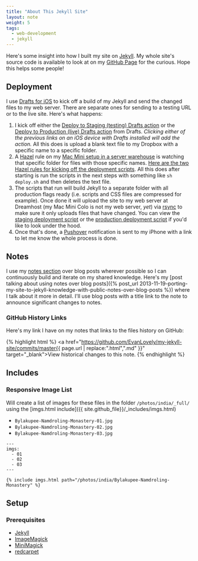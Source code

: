 ```yaml
---
title: "About This Jekyll Site"
layout: note
weight: 5
tags:
  - web-development
  - jekyll
---
```

Here's some insight into how I built my site on [Jekyll](http://jekyllrb.com/). My whole site's source code is available to look at on my [GitHub Page](https://github.com/EvanLovely/my-jekyll-site) for the curious. Hope this helps some people!

## Deployment

I use [Drafts for iOS](http://agiletortoise.com/drafts) to kick off a build of my Jekyll and send the changed files to my web server. There are separate ones for sending to a testing URL or to the live site. Here's what happens:

1. I kick off either the [Deploy to Staging (testing) Drafts action](drafts://x-callback-url/import_action?type=dropbox&name=Deploy%20My%20Site%20to%20Staging&path=%2Fmy-jekyll-site%2F_scripts%2F&filenametype=2&filename=start-staging-deploy&ext=txt&writetype=0&template=Sent%20from%20Drafts%3A%20%5B%5Btime%5D%5D) or the [Deploy to Production (live) Drafts action](drafts://x-callback-url/import_action?type=dropbox&name=Deploy%20My%20Site%20to%20Production&path=%2Fmy-jekyll-site%2F_scripts%2F&filenametype=2&filename=start-production-deploy&ext=txt&writetype=0&template=Sent%20from%20Drafts%3A%20%5B%5Btime%5D%5D) from Drafts. *Clicking either of the previous links on an iOS device with Drafts installed will add the action.* All this does is upload a blank text file to my Dropbox with a specific name to a specific folder.
2. A [Hazel](http://www.noodlesoft.com/hazel.php) rule on my [Mac Mini setup in a server warehouse](http://macminicolo.net/) is watching that specific folder for files with those specific names. [Here are the two Hazel rules for kicking off the deployment scripts](/notes/about-this-jekyll-site/scripts.hazelrules). All this does after starting is run the scripts in the next steps with something like `sh deploy.sh` and then deletes the text file.
3. The scripts that run will build Jekyll to a separate folder with all production flags ready (i.e. scripts and CSS files are compressed for example). Once done it will upload the site to my web server at Dreamhost (my Mac Mini Colo is not my web server, *yet*) via [rsync](http://en.wikipedia.org/wiki/Rsync) to make sure it only uploads files that have changed. You can view the [staging deployment script](https://github.com/EvanLovely/my-jekyll-site/blob/master/_scripts/deploy-to-staging.sh) or the [production deployment script](https://github.com/EvanLovely/my-jekyll-site/blob/master/_scripts/deploy-to-production.sh) if you'd like to look under the hood.
4. Once that's done, a [Pushover](https://pushover.net/) notification is sent to my iPhone with a link to let me know the whole process is done. 


## Notes

I use my [notes section](/notes) over blog posts wherever possible so I can continuously build and iterate on my shared knowledge. Here's my [post talking about using notes over blog posts]({% post_url 2013-11-19-porting-my-site-to-jekyll-knowledge-with-public-notes-over-blog-posts %}) where I talk about it more in detail. I'll use blog posts with a title link to the note to announce significant changes to notes.

### GitHub History Links

Here's my link I have on my notes that links to the files history on GitHub: 

{% highlight html %}
<a href="https://github.com/EvanLovely/my-jekyll-site/commits/master{{ page.url | replace:".html",".md" }}" target="_blank">View historical changes to this note.</a>
{% endhighlight %}

## Includes

### Responsive Image List 

Will create a list of images for these files in the folder `/photos/india/_full/` using the [imgs.html include]({{ site.github_file}}/_includes/imgs.html)

- `Bylakupee-Namdroling-Monastery-01.jpg`
- `Bylakupee-Namdroling-Monastery-02.jpg`
- `Bylakupee-Namdroling-Monastery-03.jpg`

```
---
imgs:
  - 01
  - 02
  - 03
---

{% include imgs.html path="/photos/india/Bylakupee-Namdroling-Monastery" %}
```

## Setup

### Prerequisites

- [Jekyll](http://jekyllrb.com)
- [ImageMagick](http://www.imagemagick.org/script/index.php)
- [MiniMagick](https://github.com/minimagick/minimagick)
- [redcarpet](https://github.com/vmg/redcarpet)
